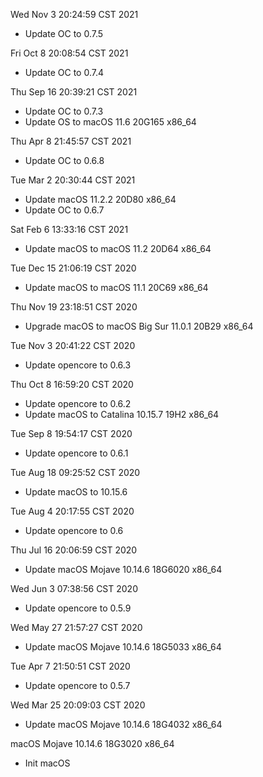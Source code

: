 Wed Nov  3 20:24:59 CST 2021
- Update OC to 0.7.5

Fri Oct  8 20:08:54 CST 2021
- Update OC to 0.7.4

Thu Sep 16 20:39:21 CST 2021
- Update OC to 0.7.3
- Update OS to macOS 11.6 20G165 x86_64

Thu Apr  8 21:45:57 CST 2021
- Update OC to 0.6.8

Tue Mar  2 20:30:44 CST 2021

- Update macOS 11.2.2 20D80 x86_64
- Update OC to 0.6.7


Sat Feb  6 13:33:16 CST 2021

- Update macOS to macOS 11.2 20D64 x86_64


Tue Dec 15 21:06:19 CST 2020

- Update macOS to macOS 11.1 20C69 x86_64


Thu Nov 19 23:18:51 CST 2020

- Upgrade macOS to macOS Big Sur 11.0.1 20B29 x86_64

Tue Nov  3 20:41:22 CST 2020

- Update opencore to 0.6.3

Thu Oct  8 16:59:20 CST 2020

- Update opencore to 0.6.2
- Update macOS to Catalina 10.15.7 19H2 x86_64

Tue Sep  8 19:54:17 CST 2020

- Update opencore to 0.6.1

Tue Aug 18 09:25:52 CST 2020

- Update macOS to 10.15.6

Tue Aug  4 20:17:55 CST 2020

- Update opencore to 0.6

Thu Jul 16 20:06:59 CST 2020

- Update macOS Mojave 10.14.6 18G6020 x86_64

Wed Jun  3 07:38:56 CST 2020

- Update opencore to 0.5.9

Wed May 27 21:57:27 CST 2020

- Update macOS Mojave 10.14.6 18G5033 x86_64

Tue Apr  7 21:50:51 CST 2020

- Update opencore to 0.5.7

Wed Mar 25 20:09:03 CST 2020

- Update macOS Mojave 10.14.6 18G4032 x86_64

macOS Mojave 10.14.6 18G3020 x86_64

- Init macOS
